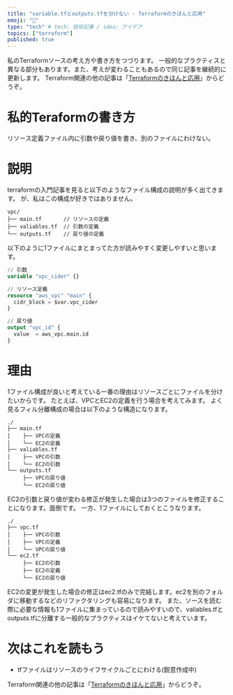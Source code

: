 ```yaml
---
title: "variable.tfとoutputs.tfを分けない - Terraformのきほんと応用"
emoji: "🐣"
type: "tech" # tech: 技術記事 / idea: アイデア
topics: ["terraform"]
published: true
---
```

私のTerraformソースの考え方や書き方をつづります。
一般的なプラクティスと異なる部分もあります。また、考えが変わることもあるので同じ記事を継続的に更新します。
Terraform関連の他の記事は「[Terraformのきほんと応用](https://zenn.dev/sway/articles/terraform_index_list)」からどうぞ。

# 私的Teraformの書き方
リソース定義ファイル内に引数や戻り値を書き、別のファイルにわけない。

# 説明
terraformの入門記事を見ると以下のようなファイル構成の説明が多く出てきます。
が、私はこの構成が好きではありません。
```
vpc/
├── main.tf       // リソースの定義
├── valiables.tf  // 引数の定義
└── outputs.tf    // 戻り値の定義
```
以下のように1ファイルにまとまってた方が読みやすく変更しやすいと思います。
```hcl:vpc.tf
// 引数
variable "vpc_cider" {}

// リソース定義
resource "aws_vpc" "main" {
  cidr_block = $var.vpc_cider
}

// 戻り値
output "vpc_id" {
  value  = aws_vpc.main.id
}
```

# 理由
1ファイル構成が良いと考えている一番の理由はリソースごとにファイルを分けたいからです。
たとえば、VPCとEC2の定義を行う場合を考えてみます。
よく見るフィル分離構成の場合は以下のような構造になります。
```
./
├── main.tf
│    ├── VPCの定義
│    └── EC2の定義
├── valiables.tf
│    ├── VPCの引数
│    └── EC2の引数
└── outputs.tf
     ├── VPCの戻り値
     └── EC2の戻り値
```
EC2の引数と戻り値が変わる修正が発生した場合は3つのファイルを修正することになります。面倒です。
一方、1ファイルにしておくとこうなります。
```
./
├── vpc.tf
│    ├── VPCの引数
│    ├── VPCの定義
│    └── VPCの戻り値
└── ec2.tf
     ├── EC2の引数
     ├── EC2の定義
     └── EC2の戻り値
```
EC2の変更が発生した場合の修正はec2.tfのみで完結します。ec2を別のフォルダに移動するなどのリファクタリングも容易になります。
また、ソースを読む際に必要な情報も1ファイルに集まっているので読みやすいので、valiables.tfとoutputs.tfに分離する一般的なプラクティスはイケてないと考えています。

# 次はこれを読もう
- tfファイルはリソースのライフサイクルごとにわける(鋭意作成中)

Terraform関連の他の記事は「[Terraformのきほんと応用](https://zenn.dev/sway/articles/terraform_index_list)」からどうぞ。
